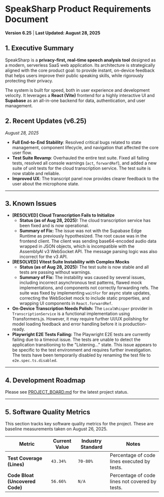 # SpeakSharp Product Requirements Document

**Version 6.25** | **Last Updated: August 28, 2025**

## 1. Executive Summary

SpeakSharp is a **privacy-first, real-time speech analysis tool** designed as a modern, serverless SaaS web application. Its architecture is strategically aligned with the core product goal: to provide instant, on-device feedback that helps users improve their public speaking skills, while rigorously protecting their privacy.

The system is built for speed, both in user experience and development velocity. It leverages a **React (Vite)** frontend for a highly interactive UI and **Supabase** as an all-in-one backend for data, authentication, and user management.


## 2. Recent Updates (v6.25)
*August 28, 2025*
- **Full End-to-End Stability**: Resolved critical bugs related to state management, component lifecycle, and navigation that affected the core user flow.
- **Test Suite Revamp**: Overhauled the entire test suite. Fixed all failing tests, resolved all console warnings (`act`, `forwardRef`), and added a new suite of unit tests for the cloud transcription service. The test suite is now stable and reliable.
- **Improved UX**: The transcript panel now provides clearer feedback to the user about the microphone state.

---

## 3. Known Issues
- **[RESOLVED] Cloud Transcription Fails to Initialize**
  - **Status (as of Aug 28, 2025):** The cloud transcription service has been fixed and is now operational.
  - **Summary of Fix:** The issue was not with the Supabase Edge Runtime as previously hypothesized. The root cause was in the frontend client. The client was sending base64-encoded audio data wrapped in JSON objects, which is incompatible with the AssemblyAI v3 WebSocket API. The message parsing logic was also incorrect for the v3 API.
- **[RESOLVED] Vitest Suite Instability with Complex Mocks**
  - **Status (as of Aug 28, 2025):** The test suite is now stable and all tests are passing without warnings.
  - **Summary of Fix:** The instability was caused by several issues, including incorrect asynchronous test patterns, flawed mock implementations, and components not correctly forwarding refs. The suite was fixed by implementing `waitFor` for async state updates, correcting the WebSocket mock to include static properties, and wrapping UI components in `React.forwardRef`.
- **On-Device Transcription Needs Polish:** The `LocalWhisper` provider in `TranscriptionService` is a functional implementation using Transformers.js. However, it may require further UI/UX polishing for model loading feedback and error handling before it is production-ready.
- **Playwright E2E Tests Failing:** The Playwright E2E tests are currently failing due to a timeout issue. The tests are unable to detect the application transitioning to the "Listening..." state. This issue appears to be specific to the test environment and requires further investigation. The tests have been temporarily disabled by renaming the test file to `e2e.spec.ts.disabled`.

---

## 4. Development Roadmap
Please see [PROJECT_BOARD.md](PROJECT_BOARD.md) for the latest project status.

---

## 5. Software Quality Metrics

This section tracks key software quality metrics for the project. These are baseline measurements taken on August 26, 2025.

| Metric                        | Current Value | Industry Standard | Notes                                           |
| ----------------------------- | ------------- | ----------------- | ----------------------------------------------- |
| **Test Coverage (Lines)**     | `43.34%`      | `70-80%`          | Percentage of code lines executed by tests.     |
| **Code Bloat (Uncovered Code)** | `56.66%`      | `N/A`             | Percentage of code lines not covered by tests.  |
